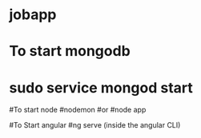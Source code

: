 # jobapp
#
# To start mongodb
# sudo service mongod start

#To start node
#nodemon
#or
#node app

#To Start angular
#ng serve (inside the angular CLI)
